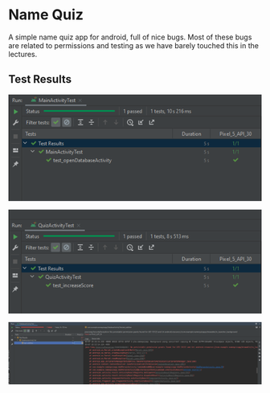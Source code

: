 # Name Quiz 

A simple name quiz app for android, full of nice bugs.
Most of these bugs are related to permissions and testing as we have barely touched this in the lectures.

## Test Results

![Main Activity Button Test Positive](https://github.com/H585001/NameQuizRevison/blob/master/MainTest.png?raw=true)

![Quiz Test Result Positive](https://github.com/H585001/NameQuizRevison/blob/master/QuizTest.png?raw=true)

![Add person, fails at adding image from gallery](https://github.com/H585001/NameQuizRevison/blob/master/DatabaseTest.png?raw=true)
